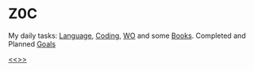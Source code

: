 
Z0C
======

My daily tasks: 
[Language](https://github.com/ttltrk/ELSE/blob/master/LAN/ENG/LAN.MD), 
[Coding](https://github.com/ttltrk/PRG/blob/master/CODING.MD),
[WO](https://github.com/ttltrk/ELSE/blob/master/PWR/PWR.MD) and some
[Books](https://github.com/ttltrk/BKS/blob/master/README.MD). Completed and Planned [Goals](https://github.com/ttltrk/ELSE/blob/master/LL/LifeList.MD)

[<<>>](http://ttltrk.net/)

